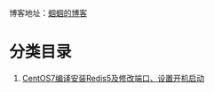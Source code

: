 博客地址：[蝈蝈的博客](http://blog.csdn.net/gnail_oug)

# 分类目录

1. [CentOS7编译安装Redis5及修改端口、设置开机启动](redis_001.md) 












